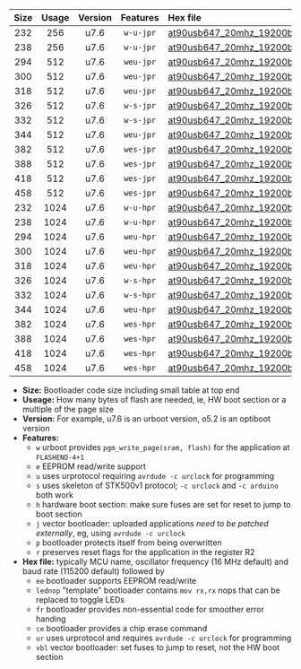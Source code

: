 |Size|Usage|Version|Features|Hex file|
|:-:|:-:|:-:|:-:|:--|
|232|256|u7.6|`w-u-jpr`|[at90usb647_20mhz_19200bps_ur_vbl.hex](https://raw.githubusercontent.com/stefanrueger/urboot/main//at90usb647_20mhz_19200bps_ur_vbl.hex)|
|238|256|u7.6|`w-u-jpr`|[at90usb647_20mhz_19200bps_lednop_ur_vbl.hex](https://raw.githubusercontent.com/stefanrueger/urboot/main//at90usb647_20mhz_19200bps_lednop_ur_vbl.hex)|
|294|512|u7.6|`weu-jpr`|[at90usb647_20mhz_19200bps_ee_ur_vbl.hex](https://raw.githubusercontent.com/stefanrueger/urboot/main//at90usb647_20mhz_19200bps_ee_ur_vbl.hex)|
|300|512|u7.6|`weu-jpr`|[at90usb647_20mhz_19200bps_ee_lednop_ur_vbl.hex](https://raw.githubusercontent.com/stefanrueger/urboot/main//at90usb647_20mhz_19200bps_ee_lednop_ur_vbl.hex)|
|318|512|u7.6|`weu-jpr`|[at90usb647_20mhz_19200bps_ee_lednop_fr_ur_vbl.hex](https://raw.githubusercontent.com/stefanrueger/urboot/main//at90usb647_20mhz_19200bps_ee_lednop_fr_ur_vbl.hex)|
|326|512|u7.6|`w-s-jpr`|[at90usb647_20mhz_19200bps_vbl.hex](https://raw.githubusercontent.com/stefanrueger/urboot/main//at90usb647_20mhz_19200bps_vbl.hex)|
|332|512|u7.6|`w-s-jpr`|[at90usb647_20mhz_19200bps_lednop_vbl.hex](https://raw.githubusercontent.com/stefanrueger/urboot/main//at90usb647_20mhz_19200bps_lednop_vbl.hex)|
|344|512|u7.6|`weu-jpr`|[at90usb647_20mhz_19200bps_ee_lednop_fr_ce_ur_vbl.hex](https://raw.githubusercontent.com/stefanrueger/urboot/main//at90usb647_20mhz_19200bps_ee_lednop_fr_ce_ur_vbl.hex)|
|382|512|u7.6|`wes-jpr`|[at90usb647_20mhz_19200bps_ee_vbl.hex](https://raw.githubusercontent.com/stefanrueger/urboot/main//at90usb647_20mhz_19200bps_ee_vbl.hex)|
|388|512|u7.6|`wes-jpr`|[at90usb647_20mhz_19200bps_ee_lednop_vbl.hex](https://raw.githubusercontent.com/stefanrueger/urboot/main//at90usb647_20mhz_19200bps_ee_lednop_vbl.hex)|
|418|512|u7.6|`wes-jpr`|[at90usb647_20mhz_19200bps_ee_lednop_fr_vbl.hex](https://raw.githubusercontent.com/stefanrueger/urboot/main//at90usb647_20mhz_19200bps_ee_lednop_fr_vbl.hex)|
|458|512|u7.6|`wes-jpr`|[at90usb647_20mhz_19200bps_ee_lednop_fr_ce_vbl.hex](https://raw.githubusercontent.com/stefanrueger/urboot/main//at90usb647_20mhz_19200bps_ee_lednop_fr_ce_vbl.hex)|
|232|1024|u7.6|`w-u-hpr`|[at90usb647_20mhz_19200bps_ur.hex](https://raw.githubusercontent.com/stefanrueger/urboot/main//at90usb647_20mhz_19200bps_ur.hex)|
|238|1024|u7.6|`w-u-hpr`|[at90usb647_20mhz_19200bps_lednop_ur.hex](https://raw.githubusercontent.com/stefanrueger/urboot/main//at90usb647_20mhz_19200bps_lednop_ur.hex)|
|294|1024|u7.6|`weu-hpr`|[at90usb647_20mhz_19200bps_ee_ur.hex](https://raw.githubusercontent.com/stefanrueger/urboot/main//at90usb647_20mhz_19200bps_ee_ur.hex)|
|300|1024|u7.6|`weu-hpr`|[at90usb647_20mhz_19200bps_ee_lednop_ur.hex](https://raw.githubusercontent.com/stefanrueger/urboot/main//at90usb647_20mhz_19200bps_ee_lednop_ur.hex)|
|318|1024|u7.6|`weu-hpr`|[at90usb647_20mhz_19200bps_ee_lednop_fr_ur.hex](https://raw.githubusercontent.com/stefanrueger/urboot/main//at90usb647_20mhz_19200bps_ee_lednop_fr_ur.hex)|
|326|1024|u7.6|`w-s-hpr`|[at90usb647_20mhz_19200bps.hex](https://raw.githubusercontent.com/stefanrueger/urboot/main//at90usb647_20mhz_19200bps.hex)|
|332|1024|u7.6|`w-s-hpr`|[at90usb647_20mhz_19200bps_lednop.hex](https://raw.githubusercontent.com/stefanrueger/urboot/main//at90usb647_20mhz_19200bps_lednop.hex)|
|344|1024|u7.6|`weu-hpr`|[at90usb647_20mhz_19200bps_ee_lednop_fr_ce_ur.hex](https://raw.githubusercontent.com/stefanrueger/urboot/main//at90usb647_20mhz_19200bps_ee_lednop_fr_ce_ur.hex)|
|382|1024|u7.6|`wes-hpr`|[at90usb647_20mhz_19200bps_ee.hex](https://raw.githubusercontent.com/stefanrueger/urboot/main//at90usb647_20mhz_19200bps_ee.hex)|
|388|1024|u7.6|`wes-hpr`|[at90usb647_20mhz_19200bps_ee_lednop.hex](https://raw.githubusercontent.com/stefanrueger/urboot/main//at90usb647_20mhz_19200bps_ee_lednop.hex)|
|418|1024|u7.6|`wes-hpr`|[at90usb647_20mhz_19200bps_ee_lednop_fr.hex](https://raw.githubusercontent.com/stefanrueger/urboot/main//at90usb647_20mhz_19200bps_ee_lednop_fr.hex)|
|458|1024|u7.6|`wes-hpr`|[at90usb647_20mhz_19200bps_ee_lednop_fr_ce.hex](https://raw.githubusercontent.com/stefanrueger/urboot/main//at90usb647_20mhz_19200bps_ee_lednop_fr_ce.hex)|

- **Size:** Bootloader code size including small table at top end
- **Useage:** How many bytes of flash are needed, ie, HW boot section or a multiple of the page size
- **Version:** For example, u7.6 is an urboot version, o5.2 is an optiboot version
- **Features:**
  + `w` urboot provides `pgm_write_page(sram, flash)` for the application at `FLASHEND-4+1`
  + `e` EEPROM read/write support
  + `u` uses urprotocol requiring `avrdude -c urclock` for programming
  + `s` uses skeleton of STK500v1 protocol; `-c urclock` and `-c arduino` both work
  + `h` hardware boot section: make sure fuses are set for reset to jump to boot section
  + `j` vector bootloader: uploaded applications *need to be patched externally*, eg, using `avrdude -c urclock`
  + `p` bootloader protects itself from being overwritten
  + `r` preserves reset flags for the application in the register R2
- **Hex file:** typically MCU name, oscillator frequency (16 MHz default) and baud rate (115200 default) followed by
  + `ee` bootloader supports EEPROM read/write
  + `lednop` "template" bootloader contains `mov rx,rx` nops that can be replaced to toggle LEDs
  + `fr` bootloader provides non-essential code for smoother error handing
  + `ce` bootloader provides a chip erase command
  + `ur` uses urprotocol and requires `avrdude -c urclock` for programming
  + `vbl` vector bootloader: set fuses to jump to reset, not the HW boot section
